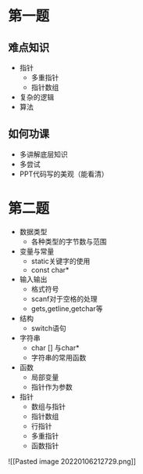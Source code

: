 
# 第一题
## 难点知识
- 指针 
   + 多重指针
   + 指针数组
- 复杂的逻辑
- 算法
## 如何功课
- 多讲解底层知识
- 多尝试
- PPT代码写的美观（能看清）

# 第二题
- 数据类型
  + 各种类型的字节数与范围
- 变量与常量
  + static关键字的使用
  + const char*
- 输入输出
  + 格式符号
  + scanf对于空格的处理
  + gets,getline,getchar等
- 结构
  + switch语句
- 字符串
  + char [] 与char*
  + 字符串的常用函数
- 函数
  + 局部变量
  + 指针作为参数
- 指针
  + 数组与指针
  + 指针数组
  + 行指针
  + 多重指针
  + 函数指针 

![[Pasted image 20220106212729.png]]